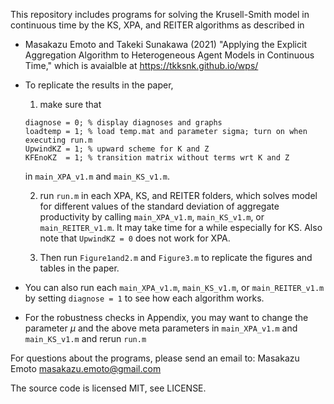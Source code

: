 This repository includes programs for solving the Krusell-Smith model in continuous time by the KS, XPA, and REITER algorithms as described in

* Masakazu Emoto and Takeki Sunakawa (2021) "Applying the Explicit Aggregation Algorithm to Heterogeneous Agent Models in Continuous Time," which is avaialble at https://tkksnk.github.io/wps/

* To replicate the results in the paper,

  1. make sure that
  ```
  diagnose = 0; % display diagnoses and graphs
  loadtemp = 1; % load temp.mat and parameter sigma; turn on when executing run.m
  UpwindKZ = 1; % upward scheme for K and Z
  KFEnoKZ  = 1; % transition matrix without terms wrt K and Z
  ```
  in `main_XPA_v1.m` and `main_KS_v1.m`.

  2. run `run.m` in each XPA, KS, and REITER folders, which solves model for different values of the standard deviation of aggregate productivity by calling `main_XPA_v1.m`, `main_KS_v1.m`, or `main_REITER_v1.m`. It may take time for a while especially for KS. Also note that `UpwindKZ = 0` does not work for XPA.

  3. Then run `Figure1and2.m` and `Figure3.m` to replicate the figures and tables in the paper.

* You can also run each `main_XPA_v1.m`, `main_KS_v1.m`, or `main_REITER_v1.m` by setting `diagnose = 1` to see how each algorithm works.

* For the robustness checks in Appendix, you may want to change the parameter $\mu$ and the above meta parameters in `main_XPA_v1.m` and `main_KS_v1.m` and rerun `run.m`

For questions about the programs, please send an email to: Masakazu Emoto <masakazu.emoto@gmail.com>

The source code is licensed MIT, see LICENSE.
